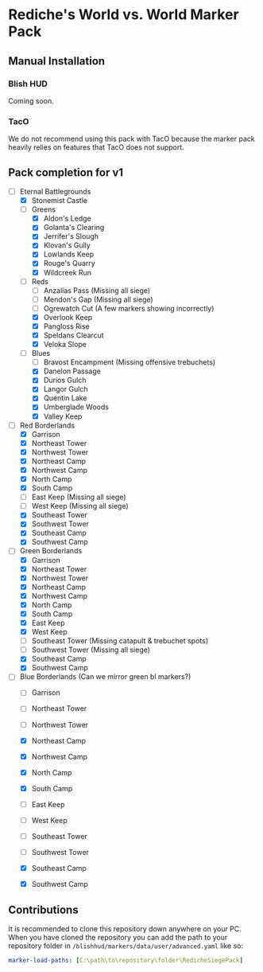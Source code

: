 # Rediche's World vs. World Marker Pack

## Manual Installation

### Blish HUD

Coming soon.

### TacO

We do not recommend using this pack with TacO because the marker pack heavily relies on features that TacO does not support.

## Pack completion for v1

- [ ] Eternal Battlegrounds
    - [x] Stonemist Castle
    - [ ] Greens
        - [x] Aldon's Ledge
        - [x] Golanta's Clearing
        - [x] Jerrifer's Slough
        - [x] Klovan's Gully
        - [x] Lowlands Keep
        - [x] Rouge's Quarry
        - [x] Wildcreek Run
    - [ ] Reds
        - [ ] Anzalias Pass (Missing all siege)
        - [ ] Mendon's Gap (Missing all siege)
        - [ ] Ogrewatch Cut (A few markers showing incorrectly)
        - [x] Overlook Keep
        - [x] Pangloss Rise
        - [x] Speldans Clearcut
        - [x] Veloka Slope
    - [ ] Blues
        - [ ] Bravost Encampment (Missing offensive trebuchets)
        - [x] Danelon Passage
        - [x] Durios Gulch
        - [x] Langor Gulch
        - [x] Quentin Lake
        - [x] Umberglade Woods
        - [x] Valley Keep

- [ ] Red Borderlands
    - [x] Garrison
    - [x] Northeast Tower
    - [x] Northwest Tower
    - [x] Northeast Camp
    - [x] Northwest Camp
    - [x] North Camp
    - [x] South Camp
    - [ ] East Keep (Missing all siege)
    - [ ] West Keep (Missing all siege)
    - [x] Southeast Tower
    - [x] Southwest Tower
    - [x] Southeast Camp
    - [x] Southwest Camp

- [ ] Green Borderlands
    - [x] Garrison
    - [x] Northeast Tower
    - [x] Northwest Tower
    - [x] Northeast Camp
    - [x] Northwest Camp
    - [x] North Camp
    - [x] South Camp
    - [x] East Keep
    - [x] West Keep
    - [ ] Southeast Tower (Missing catapult & trebuchet spots)
    - [ ] Southwest Tower (Missing all siege)
    - [x] Southeast Camp
    - [x] Southwest Camp

- [ ] Blue Borderlands (Can we mirror green bl markers?)
    - [ ] Garrison
    - [ ] Northeast Tower
    - [ ] Northwest Tower
    - [x] Northeast Camp
    - [x] Northwest Camp
    - [x] North Camp
    - [x] South Camp
    - [ ] East Keep
    - [ ] West Keep
    - [ ] Southeast Tower
    - [ ] Southwest Tower
    - [x] Southeast Camp
    - [x] Southwest Camp


## Contributions

It is recommended to clone this repository down anywhere on your PC. When you have cloned the repository you can add the path to your repository folder in `/blishhud/markers/data/user/advanced.yaml` like so:

```yaml
marker-load-paths: [C:\path\to\repository\folder\RedicheSiegePack]
```